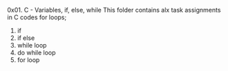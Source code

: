 0x01. C - Variables, if, else, while
This folder contains alx task assignments in C codes for loops;
1. if
2. if else
3. while loop
4. do while loop
5. for loop 

